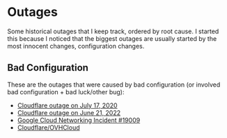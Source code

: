 # Outages

Some historical outages that I keep track, ordered by root cause.
I started this because I noticed that the biggest outages are
usually started by the most innocent changes, configuration changes.

## Bad Configuration

These are the outages that were caused by bad configuration
(or involved bad configuration + bad luck/other bug):

* [Cloudflare outage on July 17, 2020](https://blog.cloudflare.com/cloudflare-outage-on-july-17-2020/)
* [Cloudflare outage on June 21, 2022](https://blog.cloudflare.com/cloudflare-outage-on-june-21-2022)
* [Google Cloud Networking Incident #19009](https://status.cloud.google.com/incident/cloud-networking/19009)
* [Cloudflare/OVHCloud](https://blog.cloudflare.com/cloudflare-perspective-of-the-october-30-2024-ovhcloud-outage/)
